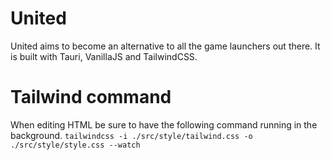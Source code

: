 # United
United aims to become an alternative to all the game launchers out there.
It is built with Tauri, VanillaJS and TailwindCSS.

# Tailwind command
When editing HTML be sure to have the following command running in the background.
``tailwindcss -i ./src/style/tailwind.css -o ./src/style/style.css --watch``